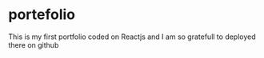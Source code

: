 # portefolio
This is my first portfolio coded on Reactjs and I am so gratefull to deployed there on github
